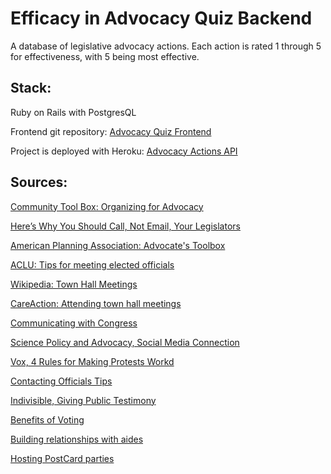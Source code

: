 # Efficacy in Advocacy Quiz Backend

A database of legislative advocacy actions. Each action is rated 1 through 5 for effectiveness, with 5 being most effective. 

## Stack:
Ruby on Rails with PostgresQL

Frontend git repository: [Advocacy Quiz Frontend](https://github.com/mezzolite/advocacy-quiz-frontend)

Project is deployed with Heroku: [Advocacy Actions API](https://efficacy-in-advocacy-quiz.herokuapp.com/advocacy_actions)

## Sources:
[Community Tool Box: Organizing for Advocacy](https://ctb.ku.edu/en/table-of-contents/advocacy/direct-action/legislative-advocacy/main)

[Here’s Why You Should Call, Not Email, Your Legislators](https://www.nytimes.com/2016/11/22/us/politics/heres-why-you-should-call-not-email-your-legislators.html)

[American Planning Association: Advocate's Toolbox](https://www.planning.org/advocacy/#Toolbox)

[ACLU: Tips for meeting elected officials](https://www.aclu.org/other/tips-meeting-your-elected-officials)

[Wikipedia: Town Hall Meetings](https://en.wikipedia.org/wiki/Town_hall_meeting)

[CareAction: Attending town hall meetings](https://www.careaction.org/election-toolkit/how-to-engage/attend-a-town-hall-meeting)

[Communicating with Congress](http://www.congressfoundation.org/projects/communicating-with-congress/social-congress-2015)

[Science Policy and Advocacy, Social Media Connection](https://faseb.org/Science-Policy-and-Advocacy/Become-an-Advocate/Advocacy-Tool-Kit/Connect-on-Social-Media.aspx)

[Vox, 4 Rules for Making Protests Workd](https://www.vox.com/policy-and-politics/2017/1/31/14430584/protest-trump-strategies-experts)

[Contacting Officials Tips](https://guides.lib.berkeley.edu/ContactingOfficials/Tips)

[Indivisible, Giving Public Testimony](https://indivisible.org/resource/indivisible-states-giving-public-testimony-legislative-hearing)

[Benefits of Voting](https://www.nonprofitvote.org/benefits-voting/)

[Building relationships with aides](https://ctb.ku.edu/en/table-of-contents/advocacy/direct-action/relationships-with-legislators-aides/main)

[Hosting PostCard parties](https://varatifyera.org/toolkit/hold-a-postcard-writing-party/)

